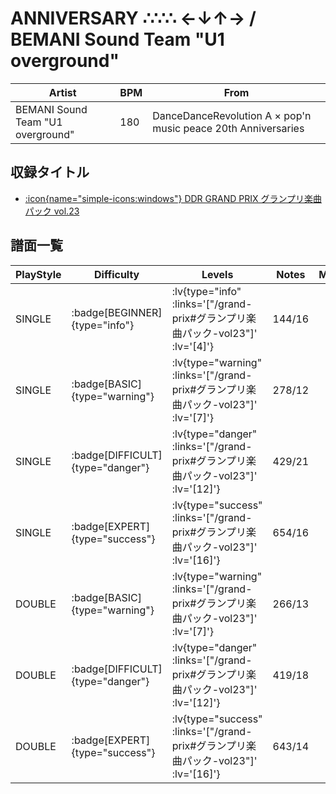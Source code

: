# ANNIVERSARY ∴∵∴ ←↓↑→ / BEMANI Sound Team "U1 overground"

|Artist|BPM|From|
|------|---|----|
|BEMANI Sound Team "U1 overground"|180|DanceDanceRevolution A × pop'n music peace 20th Anniversaries|

## 収録タイトル

- [ :icon{name="simple-icons:windows"} DDR GRAND PRIX グランプリ楽曲パック vol.23](/grand-prix#グランプリ楽曲パック-vol23)

## 譜面一覧

|PlayStyle|Difficulty|Levels|Notes|Movie|
|---------|----------|------|-----|-----|
|SINGLE| :badge[BEGINNER]{type="info"} | :lv{type="info" :links='["/grand-prix#グランプリ楽曲パック-vol23"]' :lv='[4]'} |144/16||
|SINGLE| :badge[BASIC]{type="warning"} | :lv{type="warning" :links='["/grand-prix#グランプリ楽曲パック-vol23"]' :lv='[7]'} |278/12||
|SINGLE| :badge[DIFFICULT]{type="danger"} | :lv{type="danger" :links='["/grand-prix#グランプリ楽曲パック-vol23"]' :lv='[12]'} |429/21||
|SINGLE| :badge[EXPERT]{type="success"} | :lv{type="success" :links='["/grand-prix#グランプリ楽曲パック-vol23"]' :lv='[16]'} |654/16||
|DOUBLE| :badge[BASIC]{type="warning"} | :lv{type="warning" :links='["/grand-prix#グランプリ楽曲パック-vol23"]' :lv='[7]'} |266/13||
|DOUBLE| :badge[DIFFICULT]{type="danger"} | :lv{type="danger" :links='["/grand-prix#グランプリ楽曲パック-vol23"]' :lv='[12]'} |419/18||
|DOUBLE| :badge[EXPERT]{type="success"} | :lv{type="success" :links='["/grand-prix#グランプリ楽曲パック-vol23"]' :lv='[16]'} |643/14||
